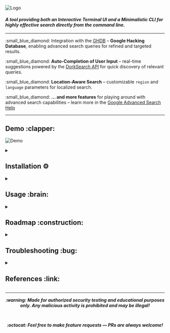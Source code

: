 <p align="left">
  <img src="https://fontmeme.com/permalink/250417/ba625ab1b9a36a31026d3147b768aa58.png" alt="Logo"/>
</p>

<h4 align="left">
  <strong><em>A tool providing both an Interactive Terminal UI and a Minimalistic CLI for highly effective search directly from the command line.</em></strong>
</h4>

<hr/>

<p>
  :small_blue_diamond: Integration with the 
  <a href="https://www.exploit-db.com/google-hacking-database">GHDB</a> – 
  <strong>Google Hacking Database</strong>, enabling advanced search queries for refined and targeted results.
</p>

<p>
  :small_blue_diamond: <strong>Auto-Completion of User Input</strong> – real-time suggestions powered by the 
  <a href="https://dorksearch.com">DorkSearch API</a> for quick discovery of relevant queries.
</p>

<p>
  :small_blue_diamond: <strong>Location-Aware Search</strong> – customizable <code>region</code> and <code>language</code> parameters for localized search.
</p>

<p>
  :small_blue_diamond: <strong>... and more features</strong> for playing around with advanced search capabilities – learn more in the 
  <a href="https://support.google.com/websearch/answer/35890?hl=en&co=GENIE.Platform%3DDesktop" target="_blank">Google Advanced Search Help</a>
</p>

<hr/>

<h2>Demo :clapper:</h2>
<p align="left">
  <img src="https://github.com/user-attachments/assets/c0676899-2b81-4f42-ab5e-0e60d19987b8" alt="Demo"/>
</p>

<details>
  <summary>
    <h2>Installation ⚙️</h2>
  </summary>

  <h3>Steps</h3>
  
  <pre><code>git clone https://github.com/fxcksh/Dd0rkS.git
cd Dd0rkS
python -m venv .venv
source .venv/bin/activate
pip install -r requirements.txt</code></pre>

<p><em>* Needs Python higher than 3.12 to be run</em></p>

</details>



<details>
  <summary>
    <h2>Usage :brain:</h2>
  </summary>

  <h3>Basic Search with Output File</h3>
  Run a Google search for <code>"qwerty"</code> in English (US) and save the results:
  <pre><code>python dd0rks.py -q "qwerty" -l en -r us -o results.json</code></pre>

  <h3>Minimal Usage</h3>
  Only the <code>-q/--query</code> flag is required:
  <pre><code>python dd0rks.py -q "qwerty"</code></pre>
  <p><strong>Note:</strong> Results won't be saved without the <code>-o/--output</code> flag!</p>

  <h3>Silent Running</h3>
  Suppress console output with:
  <pre><code>python dd0rks.py -q "qwerty" -o results.json -s</code></pre>
</details>

<details>
  <summary>
    <h2>Roadmap :construction:</h2>
  </summary>

### Below is a list of planned features and their current status:

- [x] Autocomplete support
- [ ] Free proxy rotation
- [ ] ...

</details>


<details>
  <summary>
    <h2>Troubleshooting :bug:</h2>
  </summary>
  <p><em>This project is under active development and may contain bugs. Please report any issues in the <a href="https://github.com/fxcksh/Dd0rkS/issues">Issues</a> tab.</em></p>
</details>


<details>
  <summary>
    <h2>References :link:</h2>
  </summary>
    <div><em>Inspired by <a href="https://dorksearch.com">dorksearch.com</a></div>
</details>

<hr/>


<div align="center">
  <p><em><strong>:warning: Made for authorized security testing and educational purposes only. Any malicious activity is prohibited and may be illegal!</strong></em>

  <div>&nbsp;</div>
  
  <p><em><strong>:octocat: Feel free to make feature requests — PRs are always welcome!</strong></em>  
    
  
</div>

